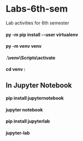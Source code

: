 # Labs-6th-sem
Lab activities for 6th semester
#### py -m pip install --user virtualenv
#### py -m venv venv
#### .\venv\Scripts\activate
#### cd venv : 

## In Jupyter Notebook
#### pip install jupyternotebook
#### jupyter notebook
#### pip install jupyterlab
#### jupyter-lab

